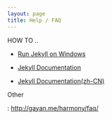 ```yaml
---
layout: page
title: Help / FAQ
---
```


HOW TO ..

-   [Run Jekyll on Windows](<http://jekyll-windows.juthilo.com/>)

-   [Jekyll Documentation](<http://jekyllrb.com/docs/home/>)

-   [Jekyll Documentation(zh-CN)](<http://jekyll.bootcss.com/docs/home/>)

Other

: http://gayan.me/harmony/faq/
